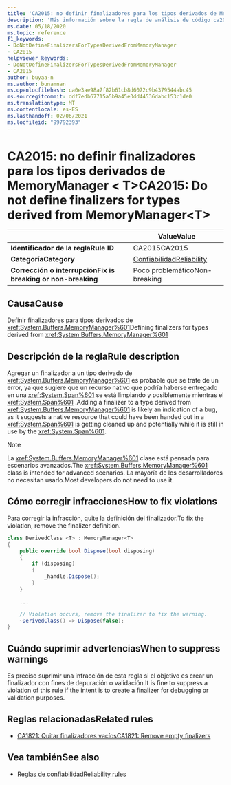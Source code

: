 ```yaml
---
title: 'CA2015: no definir finalizadores para los tipos derivados de MemoryManager &lt; T &gt; (análisis de código)'
description: 'Más información sobre la regla de análisis de código ca2015: no definir finalizadores para tipos derivados de MemoryManager &lt; T&gt;'
ms.date: 05/18/2020
ms.topic: reference
f1_keywords:
- DoNotDefineFinalizersForTypesDerivedFromMemoryManager
- CA2015
helpviewer_keywords:
- DoNotDefineFinalizersForTypesDerivedFromMemoryManager
- CA2015
author: buyaa-n
ms.author: bunamnan
ms.openlocfilehash: ca0e3ae98a7f82b61cb8d6072c9b4379544abc45
ms.sourcegitcommit: ddf7edb67715a5b9a45e3dd44536dabc153c1de0
ms.translationtype: MT
ms.contentlocale: es-ES
ms.lasthandoff: 02/06/2021
ms.locfileid: "99792393"
---
```

# <a name="ca2015-do-not-define-finalizers-for-types-derived-from-memorymanagerlttgt"></a><span data-ttu-id="f3a88-103">CA2015: no definir finalizadores para los tipos derivados de MemoryManager &lt; T&gt;</span><span class="sxs-lookup"><span data-stu-id="f3a88-103">CA2015: Do not define finalizers for types derived from MemoryManager&lt;T&gt;</span></span>

| | <span data-ttu-id="f3a88-104">Value</span><span class="sxs-lookup"><span data-stu-id="f3a88-104">Value</span></span> |
|-|-|
| <span data-ttu-id="f3a88-105">**Identificador de la regla**</span><span class="sxs-lookup"><span data-stu-id="f3a88-105">**Rule ID**</span></span> |<span data-ttu-id="f3a88-106">CA2015</span><span class="sxs-lookup"><span data-stu-id="f3a88-106">CA2015</span></span>|
| <span data-ttu-id="f3a88-107">**Categoría**</span><span class="sxs-lookup"><span data-stu-id="f3a88-107">**Category**</span></span> |[<span data-ttu-id="f3a88-108">Confiabilidad</span><span class="sxs-lookup"><span data-stu-id="f3a88-108">Reliability</span></span>](reliability-warnings.md)|
| <span data-ttu-id="f3a88-109">**Corrección o interrupción**</span><span class="sxs-lookup"><span data-stu-id="f3a88-109">**Fix is breaking or non-breaking**</span></span> |<span data-ttu-id="f3a88-110">Poco problemático</span><span class="sxs-lookup"><span data-stu-id="f3a88-110">Non-breaking</span></span>|

## <a name="cause"></a><span data-ttu-id="f3a88-111">Causa</span><span class="sxs-lookup"><span data-stu-id="f3a88-111">Cause</span></span>

<span data-ttu-id="f3a88-112">Definir finalizadores para tipos derivados de <xref:System.Buffers.MemoryManager%601></span><span class="sxs-lookup"><span data-stu-id="f3a88-112">Defining finalizers for types derived from <xref:System.Buffers.MemoryManager%601></span></span>

## <a name="rule-description"></a><span data-ttu-id="f3a88-113">Descripción de la regla</span><span class="sxs-lookup"><span data-stu-id="f3a88-113">Rule description</span></span>

<span data-ttu-id="f3a88-114">Agregar un finalizador a un tipo derivado de <xref:System.Buffers.MemoryManager%601> es probable que se trate de un error, ya que sugiere que un recurso nativo que podría haberse entregado en una <xref:System.Span%601> se está limpiando y posiblemente mientras el <xref:System.Span%601> .</span><span class="sxs-lookup"><span data-stu-id="f3a88-114">Adding a finalizer to a type derived from <xref:System.Buffers.MemoryManager%601> is likely an indication of a bug, as it suggests a native resource that could have been handed out in a <xref:System.Span%601> is getting cleaned up and potentially while it is still in use by the <xref:System.Span%601>.</span></span>

> [!NOTE]
> <span data-ttu-id="f3a88-115">La <xref:System.Buffers.MemoryManager%601> clase está pensada para escenarios avanzados.</span><span class="sxs-lookup"><span data-stu-id="f3a88-115">The <xref:System.Buffers.MemoryManager%601> class is intended for advanced scenarios.</span></span> <span data-ttu-id="f3a88-116">La mayoría de los desarrolladores no necesitan usarlo.</span><span class="sxs-lookup"><span data-stu-id="f3a88-116">Most developers do not need to use it.</span></span>

## <a name="how-to-fix-violations"></a><span data-ttu-id="f3a88-117">Cómo corregir infracciones</span><span class="sxs-lookup"><span data-stu-id="f3a88-117">How to fix violations</span></span>

<span data-ttu-id="f3a88-118">Para corregir la infracción, quite la definición del finalizador.</span><span class="sxs-lookup"><span data-stu-id="f3a88-118">To fix the violation, remove the finalizer definition.</span></span>

```csharp
class DerivedClass <T> : MemoryManager<T>
{
    public override bool Dispose(bool disposing)
    {
        if (disposing)
        {
            _handle.Dispose();
        }
    }

    ...

    // Violation occurs, remove the finalizer to fix the warning.
    ~DerivedClass() => Dispose(false);
}
```

## <a name="when-to-suppress-warnings"></a><span data-ttu-id="f3a88-119">Cuándo suprimir advertencias</span><span class="sxs-lookup"><span data-stu-id="f3a88-119">When to suppress warnings</span></span>

<span data-ttu-id="f3a88-120">Es preciso suprimir una infracción de esta regla si el objetivo es crear un finalizador con fines de depuración o validación.</span><span class="sxs-lookup"><span data-stu-id="f3a88-120">It is fine to suppress a violation of this rule if the intent is to create a finalizer for debugging or validation purposes.</span></span>

## <a name="related-rules"></a><span data-ttu-id="f3a88-121">Reglas relacionadas</span><span class="sxs-lookup"><span data-stu-id="f3a88-121">Related rules</span></span>

- [<span data-ttu-id="f3a88-122">CA1821: Quitar finalizadores vacíos</span><span class="sxs-lookup"><span data-stu-id="f3a88-122">CA1821: Remove empty finalizers</span></span>](ca1821.md)

## <a name="see-also"></a><span data-ttu-id="f3a88-123">Vea también</span><span class="sxs-lookup"><span data-stu-id="f3a88-123">See also</span></span>

- [<span data-ttu-id="f3a88-124">Reglas de confiabilidad</span><span class="sxs-lookup"><span data-stu-id="f3a88-124">Reliability rules</span></span>](reliability-warnings.md)
